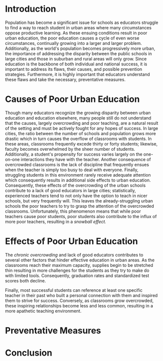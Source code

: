 # Introduction
Population has become a significant issue for schools as educators struggle to find a way to reach student in urban areas where many circumstances oppose productive learning. As these ensuing conditions result in poor urban education, the poor education causes a cycle of even worse circumstances, continually growing into a larger and larger problem. Additionally, as the world's population becomes progressively more urban, the importance of addressing the disparity between the public schools in large cities and those in suburban and rural areas will only grow. Since education is the backbone of both individual and national success, it is important to address its flaws, their causes, and possible prevention strategies. Furthermore, it is highly important that educators understand these flaws and take the necessary, preventative measures.

# Causes of Poor Urban Education
Though many educators recognize the growing disparity between urban education and education elsewhere, many people still do not understand that the causes, largely overcrowding and poor teaching, are a natural result of the setting and must be actively fought for any hopes of success. 
In large cities, the ratio between the number of schools and population grows more drastic which in turn causes the overflow of classrooms with students. In these areas, classrooms frequently excede thirty or forty students; likewise, faculty becomes overwhelmed by the sheer number of students. Additionally, a student's propensity for success varies largely on the one-on-one interactions they have with the teacher. Another consequence of overcrowded classrooms is the lack of discipline that frequently ensues when the teacher is simply too busy to deal with everyone. Finally, struggling students in this environment rarely receive adequate attention which consequently results in additional side effects to urban education.
Consequently, these effects of the overcrowding of the urban schools contribute to a lack of good educators in large cities; statistically, experienced teachers tend to not only have the option to teach in nicer schools, but very frequently will. This leaves the already-struggling urban schools the poor teachers to try to grasp the attention of the overcrowded classrooms. Unfortunately, this phenomenon means that while poor teachers cause poor students, poor students also contribute to the influx of more poor teachers, resulting in a *snowball effect.* 

# Effects of Poor Urban Education 
The *chronic overcrowding* and lack of good educators contributes to several other factors that hinder effective education in urban areas. As the classrooms reach their maximum capacity, supplies begin to be stretched thin resulting in more challenges for the students as they try to make do with limited tools. Consequently, graduation rates and standardized test scores both decline. 

Finally, most successful students can reference at least one specific teacher in their past who built a personal connection with them and inspired them to strive for success. Conversely, as classrooms grow overcrowded, these inspiring relationships become less and less common, resulting in a more apathetic teaching environment.

# Preventative Measures
# Conclusion
